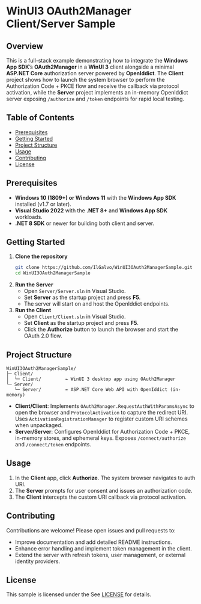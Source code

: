 # WinUI3 OAuth2Manager Client/Server Sample 

## Overview

This is a full-stack example demonstrating how to integrate the **Windows App SDK**’s **OAuth2Manager** in a **WinUI 3** client alongside a minimal **ASP.NET Core** authorization server powered by **OpenIddict**. The **Client** project shows how to launch the system browser to perform the Authorization Code + PKCE flow and receive the callback via protocol activation, while the **Server** project implements an in-memory OpenIddict server exposing `/authorize` and `/token` endpoints for rapid local testing.

## Table of Contents

- [Prerequisites](#prerequisites)
- [Getting Started](#getting-started)
- [Project Structure](#project-structure)
- [Usage](#usage)
- [Contributing](#contributing)
- [License](#license)

## Prerequisites

- **Windows 10 (1809+) or Windows 11** with the **Windows App SDK** installed (v1.7 or later).
- **Visual Studio 2022** with the **.NET 8+** and **Windows App SDK** workloads.
- **.NET 8 SDK** or newer for building both client and server.

## Getting Started

1. **Clone the repository**
   ```bash
   git clone https://github.com/IlGalvo/WinUI3OAuth2ManagerSample.git
   cd WinUI3OAuth2ManagerSample
   ```
2. **Run the Server**
   - Open `Server/Server.sln` in Visual Studio.
   - Set **Server** as the startup project and press **F5**.
   - The server will start on and host the OpenIddict endpoints.
3. **Run the Client**
   - Open `Client/Client.sln` in Visual Studio.
   - Set **Client** as the startup project and press **F5**.
   - Click the **Authorize** button to launch the browser and start the OAuth 2.0 flow.

## Project Structure

```
WinUI3OAuth2ManagerSample/
├─ Client/
│  └─ Client/         ← WinUI 3 desktop app using OAuth2Manager
└─ Server/
   └─ Server/         ← ASP.NET Core Web API with OpenIddict (in-memory)
```

- **Client/Client**: Implements `OAuth2Manager.RequestAuthWithParamsAsync` to open the browser and `ProtocolActivation` to capture the redirect URI. Uses `ActivationRegistrationManager` to register custom URI schemes when unpackaged.
- **Server/Server**: Configures OpenIddict for Authorization Code + PKCE, in-memory stores, and ephemeral keys. Exposes `/connect/authorize` and `/connect/token` endpoints.

## Usage

1. In the **Client** app, click **Authorize**. The system browser navigates to auth URI.
2. The **Server** prompts for user consent and issues an authorization code.
3. The **Client** intercepts the custom URI callback via protocol activation.

## Contributing

Contributions are welcome! Please open issues and pull requests to:

- Improve documentation and add detailed README instructions.
- Enhance error handling and implement token management in the client.
- Extend the server with refresh tokens, user management, or external identity providers.

## License

This sample is licensed under the See [LICENSE](LICENSE.md) for details.


